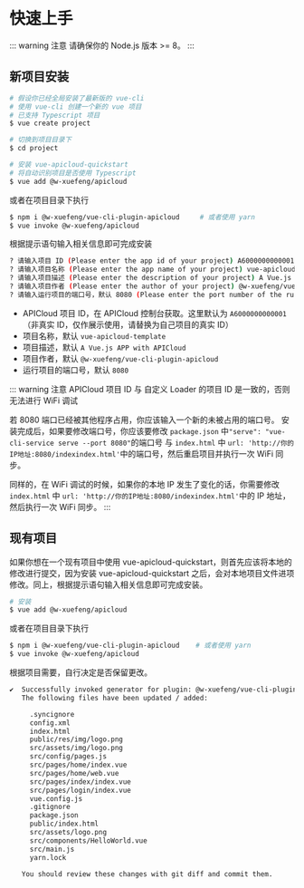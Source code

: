 # 快速上手

::: warning 注意
请确保你的 Node.js 版本 >= 8。
:::

## 新项目安装

``` bash
# 假设你已经全局安装了最新版的 vue-cli
# 使用 vue-cli 创建一个新的 vue 项目
# 已支持 Typescript 项目
$ vue create project

# 切换到项目目录下
$ cd project

# 安装 vue-apicloud-quickstart
# 将自动识别项目是否使用 Typescript
$ vue add @w-xuefeng/apicloud
```

或者在项目目录下执行
  
``` bash
$ npm i @w-xuefeng/vue-cli-plugin-apicloud     # 或者使用 yarn
$ vue invoke @w-xuefeng/apicloud
```

根据提示语句输入相关信息即可完成安装

``` bash
? 请输入项目 ID (Please enter the app id of your project) A6000000000001
? 请输入项目名称 (Please enter the app name of your project) vue-apicloud-template
? 请输入项目描述 (Please enter the description of your project) A Vue.js APP with APICloud
? 请输入项目作者 (Please enter the author of your project) @w-xuefeng/vue-cli-plugin-apicloud
? 请输入运行项目的端口号，默认 8080 (Please enter the port number of the running project, the default is 8080) 8080
```

- APICloud 项目 ID，在 APICloud 控制台获取。这里默认为 `A6000000000001`（非真实 ID，仅作展示使用，请替换为自己项目的真实 ID）
- 项目名称，默认 `vue-apicloud-template`
- 项目描述，默认 `A Vue.js APP with APICloud`
- 项目作者，默认 `@w-xuefeng/vue-cli-plugin-apicloud`
- 运行项目的端口号，默认 `8080`

::: warning 注意
APICloud 项目 ID 与 自定义 Loader 的项目 ID 是一致的，否则无法进行 WiFi 调试

若 8080 端口已经被其他程序占用，你应该输入一个新的未被占用的端口号。
安装完成后，如果要修改端口号，你应该要修改 `package.json` 中`"serve": "vue-cli-service serve --port 8080"`的端口号 与 `index.html` 中 `url: 'http://你的IP地址:8080/indexindex.html'`中的端口号，然后重启项目并执行一次 WiFi 同步。

同样的，在 WiFi 调试的时候，如果你的本地 IP 发生了变化的话，你需要修改 `index.html` 中 `url: 'http://你的IP地址:8080/indexindex.html'`中的 IP 地址，然后执行一次 WiFi 同步。
:::

## 现有项目

如果你想在一个现有项目中使用 vue-apicloud-quickstart，则首先应该将本地的修改进行提交，因为安装 vue-apicloud-quickstart 之后，会对本地项目文件进项修改。同上，根据提示语句输入相关信息即可完成安装。

``` bash
# 安装
$ vue add @w-xuefeng/apicloud
```

或者在项目目录下执行
  
``` bash
$ npm i @w-xuefeng/vue-cli-plugin-apicloud    # 或者使用 yarn
$ vue invoke @w-xuefeng/apicloud
```

根据项目需要，自行决定是否保留更改。

``` bash
✔  Successfully invoked generator for plugin: @w-xuefeng/vue-cli-plugin-apicloud
   The following files have been updated / added:

     .syncignore
     config.xml
     index.html
     public/res/img/logo.png
     src/assets/img/logo.png
     src/config/pages.js
     src/pages/home/index.vue
     src/pages/home/web.vue
     src/pages/index/index.vue
     src/pages/login/index.vue
     vue.config.js
     .gitignore
     package.json
     public/index.html
     src/assets/logo.png
     src/components/HelloWorld.vue
     src/main.js
     yarn.lock

   You should review these changes with git diff and commit them.
```